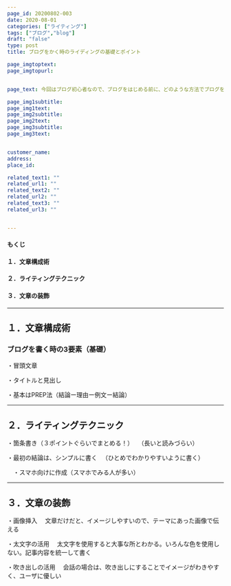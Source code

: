 ```yaml
---
page_id: 20200802-003
date: 2020-08-01
categories: ["ライティング"] 
tags: ["ブログ","blog"] 
draft: "false"
type: post
title: ブログをかく時のライディングの基礎とポイント

page_imgtoptext: 
page_imgtopurl: 


page_text: 今回はブログ初心者なので、ブログをはじめる前に、どのような方法でブログを書くと読み手がわかりやすいのか調べました。

page_img1subtitle: 
page_img1text: 
page_img2subtitle: 
page_img2text: 
page_img3subtitle: 
page_img3text: 


customer_name: 
address: 
place_id: 

related_text1: ""
related_url1: ""
related_text2: ""
related_url2: ""
related_text3: ""
related_url3: ""


---
```



#### もくじ
#### １．文章構成術
#### ２．ライティングテクニック
#### ３．文章の装飾


***
## １．文章構成術

### ブログを書く時の3要素（基礎）

・冒頭文章

・タイトルと見出し

・基本はPREP法（結論ー理由ー例文ー結論）


***
## ２．ライティングテクニック
・箇条書き（３ポイントぐらいでまとめる！）
　（長いと読みづらい）

・最初の結論は、シンプルに書く
　（ひとめでわかりやすいように書く）

　・スマホ向けに作成（スマホでみる人が多い）


***
## ３．文章の装飾
・画像挿入
　文章だけだと、イメージしやすいので、テーマにあった画像で伝える

・太文字の活用
　太文字を使用すると大事な所とわかる。いろんな色を使用しない。記事内容を統一して書く

・吹き出しの活用
　会話の場合は、吹き出しにすることでイメージがわきやすく、ユーザに優しい


